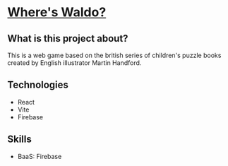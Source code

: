 <h1><a href="https://kaiopratess.github.io/where-is-waldo-game/">Where's Waldo?</a></h1>

<h2>What is this project about?</h2>
<p>This is a web game based on the british series of children's puzzle books created by English illustrator Martin Handford.</p>

<h2>Technologies</h2>
<ul>
  <li>React</li>
  <li>Vite</li>
  <li>Firebase</li>
</ul>

<h2>Skills</h2>
<ul>
  <li>BaaS: Firebase</li>
</ul>
